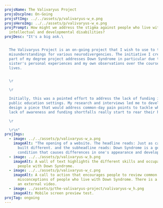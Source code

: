 ```yaml
---
projsName: The Valivaryus Project
projsDscplne: On-Going
projsFtImg: ../../assets/p/valivaryus-w_e.png
projsHeroImg: ../../assets/p/valivaryus-w_e.png
projPrompt: How might we address the stigma against people who live with
  intellectual and developmental disabilities?
projDesc: "It's a big ask.\ 


  The Valivaryus Project is an on-going project that I wish to use to tackle
  misunderstandings for various neurodivergencies. The initiative I created as a
  part of my degree project addresses Down Syndrome in particular due to my
  sister's personal experiences and my own observations over the course of our
  lives.


  \r

  \r

  Initially, this was a pointed effort to address the lack of funding in
  public education settings. My research and interviews led me to develop and
  design a piece that would address common-day pain points to tackle where the
  lack of awareness and funding shortfalls really start to rear their heads.\r

  \r

  \r\n"
projImgs:
  - image: ../../assets/p/valivaryus-w_a.png
    imageAlt: "The opening of a website. The headline reads: Just as capable, Just
      built different. and the subheadline reads: Down Syndrome is a genetic
      condition that causes differences in one's appearance and development."
  - image: ../../assets/p/valivaryus-w_b.png
    imageAlt: A wall of text highlights the different skills and occupations held by
      people with Down Syndrome.
  - image: ../../assets/p/valivaryus-w_c.png
    imageAlt: A call to action that encourages people to review common
      misconceptions of people who live with Down Syndrome. There is a link to
      an external video.
  - image: ../assets/p/the-valivaryus-project/valivaryus-w_h.png
    imageAlt: Mobile screen preview test.
projTag: ongoing
---
```

